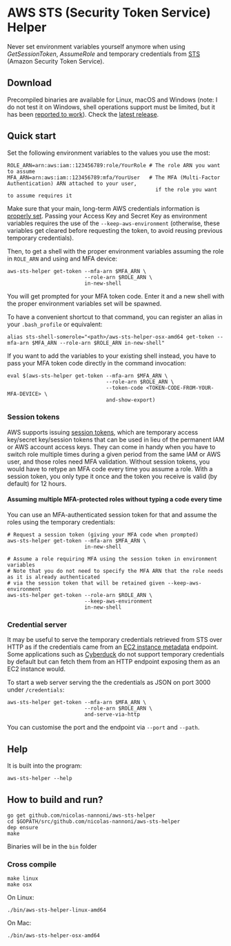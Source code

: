 # AWS STS (Security Token Service) Helper #
Never set environment variables yourself anymore when using _GetSessionToken_, _AssumeRole_ and temporary credentials from [STS](https://www.google.se/url?sa=t&rct=j&q=&esrc=s&source=web&cd=1&cad=rja&uact=8&ved=0ahUKEwiz1tTdicjOAhWBGywKHQyzCGMQFggdMAA&url=http%3A%2F%2Fdocs.aws.amazon.com%2FSTS%2Flatest%2FAPIReference%2FWelcome.html&usg=AFQjCNHIkvYM6R9tkhrAsp4O9fHqjr0nTw) (Amazon Security Token Service).

## Download ##
Precompiled binaries are available for Linux, macOS and Windows (note: I do not test it on Windows, shell operations support must be limited, but it has been [reported to work](https://github.com/nicolas-nannoni/aws-sts-helper/issues/5#issuecomment-343071645)). 
Check the [latest release](https://github.com/nicolas-nannoni/aws-sts-helper/releases/latest).

## Quick start ##
Set the following environment variables to the values you use the most:

```shell
ROLE_ARN=arn:aws:iam::123456789:role/YourRole # The role ARN you want to assume
MFA_ARN=arn:aws:iam::123456789:mfa/YourUser   # The MFA (Multi-Factor Authentication) ARN attached to your user,
                                                if the role you want to assume requires it
```

Make sure that your main, long-term AWS credentials information is [properly set](http://docs.aws.amazon.com/java-sdk/latest/developer-guide/credentials.html#id6). 
Passing your Access Key and Secret Key as environment variables requires the use of the `--keep-aws-environment` (otherwise, 
these variables get cleared before requesting the token, to avoid reusing previous temporary credentials).

Then, to get a shell with the proper environment variables assuming the role in `ROLE_ARN` and using and MFA device:
```shell
aws-sts-helper get-token --mfa-arn $MFA_ARN \
                         --role-arn $ROLE_ARN \
                         in-new-shell
```

You will get prompted for your MFA token code. Enter it and a new shell with the proper environment variables set will be spawned.

To have a convenient shortcut to that command, you can register an alias in your `.bash_profile` or equivalent:
```
alias sts-shell-somerole="<path>/aws-sts-helper-osx-amd64 get-token --mfa-arn $MFA_ARN --role-arn $ROLE_ARN in-new-shell"
```

If you want to add the variables to your existing shell instead, you have to pass your MFA token code directly in the command invocation:
```shell
eval $(aws-sts-helper get-token --mfa-arn $MFA_ARN \
                                --role-arn $ROLE_ARN \
                                --token-code <TOKEN-CODE-FROM-YOUR-MFA-DEVICE> \
                                and-show-export)
```

### Session tokens ###
AWS supports issuing [session tokens](https://docs.aws.amazon.com/STS/latest/APIReference/API_GetSessionToken.html), which are temporary access
key/secret key/session tokens that can be used in lieu of the permanent IAM or AWS account access keys. They can come in handy when you have to switch role 
multiple times during a given period from the same IAM or AWS user, and those roles need MFA validation. Without session tokens, you would have to retype an 
MFA code every time you assume a role. With a session token, you only type it once and the token you receive is valid (by default) for 12 hours.
 
#### Assuming multiple MFA-protected roles without typing a code every time ###
You can use an MFA-authenticated session token for that and assume the roles using the temporary credentials:
```shell
# Request a session token (giving your MFA code when prompted)
aws-sts-helper get-token --mfa-arn $MFA_ARN \
                         in-new-shell
                         
# Assume a role requiring MFA using the session token in environment variables
# Note that you do not need to specify the MFA ARN that the role needs as it is already authenticated 
# via the session token that will be retained given --keep-aws-environment
aws-sts-helper get-token --role-arn $ROLE_ARN \
                         --keep-aws-environment
                         in-new-shell
``` 

### Credential server ###
It may be useful to serve the temporary credentials retrieved from STS over HTTP as if the credentials came from an 
[EC2 instance metadata](http://docs.aws.amazon.com/AWSEC2/latest/UserGuide/ec2-instance-metadata.html) endpoint. Some 
applications such as [Cyberduck](https://trac.cyberduck.io/wiki/help/en/howto/s3) do not support temporary credentials 
by default but can fetch them from an HTTP endpoint exposing them as an EC2 instance would.

To start a web server serving the the credentials as JSON on port 3000 under `/credentials`:
```shell
aws-sts-helper get-token --mfa-arn $MFA_ARN \
                         --role-arn $ROLE_ARN \
                         and-serve-via-http
```

You can customise the port and the endpoint via `--port` and `--path`.

## Help ##
It is built into the program:

    aws-sts-helper --help


## How to build and run? ##

    go get github.com/nicolas-nannoni/aws-sts-helper
    cd $GOPATH/src/github.com/nicolas-nannoni/aws-sts-helper
    dep ensure
    make

Binaries will be in the `bin` folder

### Cross compile

    make linux
    make osx

On Linux:

    ./bin/aws-sts-helper-linux-amd64

On Mac:

    ./bin/aws-sts-helper-osx-amd64
